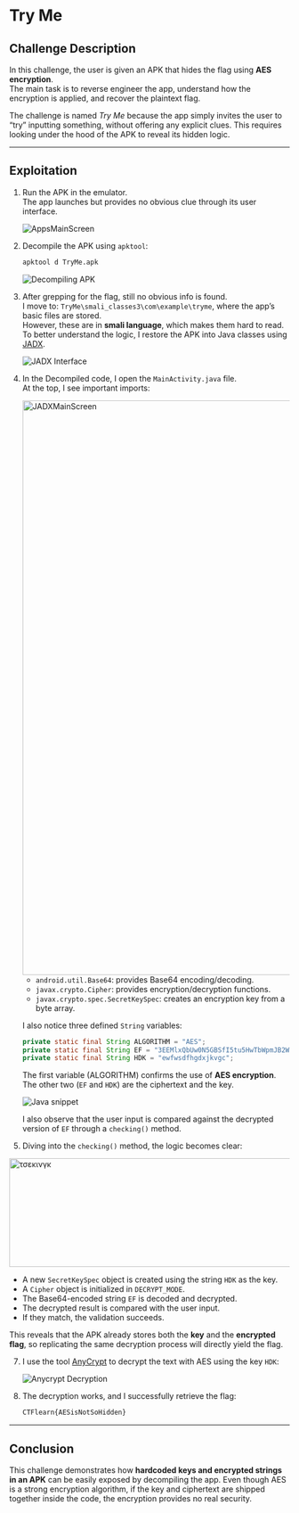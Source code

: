 # Try Me

## Challenge Description

In this challenge, the user is given an APK that hides the flag using **AES encryption**.  
The main task is to reverse engineer the app, understand how the encryption is applied, and recover the plaintext flag.  

The challenge is named *Try Me* because the app simply invites the user to “try” inputting something, without offering any explicit clues. This requires looking under the hood of the APK to reveal its hidden logic.

---

## Exploitation

1. Run the APK in the emulator.  
   The app launches but provides no obvious clue through its user interface.

   <img src="https://github.com/user-attachments/assets/7a643b74-b507-49d4-8598-273eea7afa40" alt="AppsMainScreen" style="max-width:70%; height:auto;" />

2. Decompile the APK using `apktool`:
   ```bash
   apktool d TryMe.apk
   ```

   <img src="https://github.com/user-attachments/assets/7feca669-50f6-4dfe-8704-c08874783e59" alt="Decompiling APK" style="max-width:70%; height:auto;" />

3. After grepping for the flag, still no obvious info is found.  
   I move to: `TryMe\smali_classes3\com\example\tryme`, where the app’s basic files are stored.  
   However, these are in **smali language**, which makes them hard to read. To better understand the logic, I restore the APK into Java classes using [JADX](https://github.com/skylot/jadx).

   <img src="https://github.com/user-attachments/assets/a6e08c17-664d-4135-8708-17f42df9f749" alt="JADX Interface" style="max-width:70%; height:auto;" />

4. In the Decompiled code, I open the `MainActivity.java` file.  
   At the top, I see important imports:

   <img width="1919" height="1031" alt="JADXMainScreen" src="https://github.com/user-attachments/assets/eb852ecf-8b68-4f6e-a972-4935389bb27a" />


   - `android.util.Base64`: provides Base64 encoding/decoding.  
   - `javax.crypto.Cipher`: provides encryption/decryption functions.  
   - `javax.crypto.spec.SecretKeySpec`: creates an encryption key from a byte array.  

   I also notice three defined `String` variables:

   ```java
   private static final String ALGORITHM = "AES"; 
   private static final String EF = "3EEMlxQbUw0N5GBSfI5tu5HwTbWpmJB2Wqrobu9USB8="; 
   private static final String HDK = "ewfwsdfhgdxjkvgc";
   ```

   The first variable (ALGORITHM) confirms the use of **AES encryption**.  
   The other two (`EF` and `HDK`) are the ciphertext and the key.

   <img src="https://github.com/user-attachments/assets/89c76716-47c4-4400-984a-1cc7a2a7ecc7" alt="Java snippet" style="max-width:70%; height:auto;" />

   I also observe that the user input is compared against the decrypted version of `EF` through a `checking()` method.

6. Diving into the `checking()` method, the logic becomes clear:

   
<img width="753" height="195" alt="τσεκινγκ" src="https://github.com/user-attachments/assets/a9ae8fcf-6fe4-491b-b5f2-843c8c561aa1" />

   - A new `SecretKeySpec` object is created using the string `HDK` as the key.  
   - A `Cipher` object is initialized in `DECRYPT_MODE`.  
   - The Base64-encoded string `EF` is decoded and decrypted.  
   - The decrypted result is compared with the user input.  
   - If they match, the validation succeeds.  

   This reveals that the APK already stores both the **key** and the **encrypted flag**, so replicating the same decryption process will directly yield the flag.

7. I use the tool [AnyCrypt](https://anycript.com/) to decrypt the text with AES using the key `HDK`:

   <img src="https://github.com/user-attachments/assets/622bdff4-7fbf-418f-a20a-bed588c27d86" alt="Anycrypt Decryption" style="max-width:70%; height:auto;" />

8. The decryption works, and I successfully retrieve the flag:

   ```txt
   CTFlearn{AESisNotSoHidden}
   ```

---

## Conclusion

This challenge demonstrates how **hardcoded keys and encrypted strings in an APK** can be easily exposed by decompiling the app. Even though AES is a strong encryption algorithm, if the key and ciphertext are shipped together inside the code, the encryption provides no real security.
